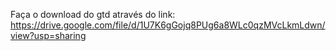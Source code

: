 Faça o download do gtd através do link: https://drive.google.com/file/d/1U7K6gGojq8PUg6a8WLc0qzMVcLkmLdwn/view?usp=sharing